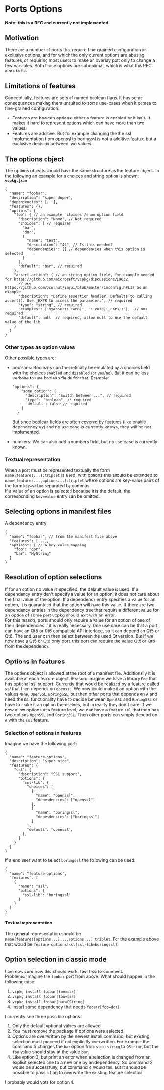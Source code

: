 # Ports Options

**Note: this is a RFC and currently not implemented**

## Motivation

There are a number of ports that require fine-grained configuration or exclusive options, and for which the only current options are abusing features, or requiring most users to make an overlay port only to change a few variables. Both those options are suboptimal, which is what this RFC aims to fix.

## Limitations of features

Conceptually, features are sets of named boolean flags. It has some consequences making them unsuited to some use-cases when it comes to fine-grained configuration:

* Features are boolean options: either a feature is enabled or it isn't. It makes it hard to represent options which can have more than two values.
* Features are additive. But for example changing the the ssl implementation from openssl to boringssl is not a additive feature but a exclusive decision between two values. 

## The options object 

The options objects should have the same structure as the feature object. In the following an example for a choices and string option is shown:
**`vcpkg.json`**
```json5
{
  "name": "foobar",
  "description": "super duper",
  "dependencies": [...],
  "features": {}, 
  "options": {
    "foo": { // an example `choices`/enum option field
      "description": "Name", // Not required
      "choices": [ // required
        "bar",
        "dor",
        {
          "name": "test",
          "description": "42", // Is this needed? 
          "dependencies": [] // dependencies when this option is selected
        }
      ],
      "default": "bar", // required
    },
    "assert-action": { // an string option field, for example needed for https://github.com/microsoft/vcpkg/discussions/19632
      // use https://github.com/ocornut/imgui/blob/master/imconfig.h#L17 as an example
      "description": "Define assertion handler. Defaults to calling assert(). Use _EXPR to access the parameter.", // required
      "type": "string", // required
      "examples": ["MyAssert(_EXPR)", "((void)(_EXPR))"],  // not required
      "default": null  // required, allow null to use the default value of the lib
    }
  }
}
```

### Other types as option values
Other possible types are:
- booleans: Booleans can theoretically be emulated by a choices field with the choices `enabled` and `disabled` (or `yes`/`no`). But it can be less verbose to use boolean fields for that. Example:
  ```json5
  "options": {
      "some_option": {
        "description": "Switch between ...", // required
        "type": "boolean", // required
        "default": false // required
      }
    }
  ```  
  But since boolean fields are often covered by features (like enable dependency *xy*) and no use case is currently known, they will be not implemented.

- numbers: We can also add a numbers field, but no use case is currently known.

### Textual representation
When a port must be represented textually the form `name[features...]:triplet` is used, with options this should be extended to `name[features...,options...]:triplet` where options are key-value pairs of the form `key=value` separated by commas.  
If a value of an option is selected because it is the default, the corresponding `key=value` entry can be omitted.  

## Selecting options in manifest files
A dependency entry:
```json5
{
  "name": "foobar", // from the manifest file above
  "features": [...],
  "options": { // A key-value mapping
    "foo": "dor",
    "bar": "MyString"
  }
}
```

## Resolution of option selections
If for an option no value is specified, the default value is used. If a dependency entry don't specify a value for an option, it does not care about the final value of the option. If a dependency entry specifies a value for an option, it is guaranteed that the option will have this value. If there are two dependency entries in the dependency tree that require a different value for an option of some port vcpkg should exit with an error.  
For this reason, ports should only require a value for an option of one of their dependencies if it is really necessary. One use case can be that a port can have an Qt5 or Qt6 compatible API interface, so it can depend on Qt5 or Qt6. The end user can then select between the used Qt version. But if we now have a Qt5 or Qt6 only port, this port can require the value Qt5 or Qt6 from the dependency. 

## Options in features
The options object is allowed at the root of a manifest file. Additionally it is available at each feature object. Reason: Imagine we have a library `Foo` that has optional ssl support. Currently that would be realized by a feature called *ssl* that then depends on `openssl`. We now could make it an option with the values `None`, `OpenSSL`, `BoringSSL`, but then other ports that depends on `A` and need the ssl functionality have to decide between `OpenSSL` and `BoringSSL` or have to make it an option themselves, but in reality they don't care.  If we now allow options at a feature level, we can have a feature `ssl` that then has two options `OpenSSL` and `BoringSSL`. Then other ports can simply depend on `A` with the `ssl` feature.  

### Selection of options in features
Imagine we have the following port:
```json5
{
  "name": "feature-options",
  "description": "super nice",  
  "features": {
    "ssl": {
      "description": "SSL support",
      "options": {
        "ssl-lib": { 
          "choices": [
            {
              "name": "openssl",
              "dependencies": ["openssl"]
            },
            {
              "name": "boringssl",
              "dependencies": ["boringssl"]
            }
          ],
          "default": "openssl",
        },
      }      
    }
  }
}
```
If a end user want to select `boringssl` the following can be used:
```json5
{
  "name": "feature-options",
  "features": [
    {
      "name": "ssl",
      "options": {
        "ssl-lib": "boringssl"
      }
    }
  ]
}
```

#### Textual representation
The general representation should be `name[features[options...]...,options...]:triplet`. For the example above that would be `feature-options[ssl[ssl-lib=boringssl]]`

## Option selection in classic mode
I am now sure how this should work, feel free to comment.  
Problems: Imagine the `foobar` port from above. What should happen in the following case:
1. `vcpkg install foobar[foo=dor]`
2. `vcpkg install foobar[foo=bar]`
3. `vcpkg install foobar[bar=QString]`
4. Install some dependency that needs `foobar[foo=dor]`

I currently see three possible options:
1. Only the default optional values are allowed
2. You must remove the package if options were selected
3. Options are overwritten by the newest install command, but existing selection must proceed if not explicitly overwritten. For example the command *3* changes the `bar` option from `std::string` to `QString`, but the `foo` value should stay at the value `bar`. 
4. Like option 3, but print an error when a selection is changed from an explicit selected one to a new one by an dependency. So command 2 would be successfully, but command 4 would fail. But it should be possible to pass a flag to overwrite the existing feature selection. 

I probably would vote for option 4.
